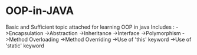 # OOP-in-JAVA
Basic and Sufficient topic attached for learning OOP in java 
Includes : 
->Encapsulation
->Abstraction
->Inheritance
->Interface
->Polymorphism
->Method Overloading
->Method Overriding
->Use of 'this' keyword
->Use of 'static' keyword
